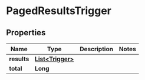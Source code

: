 

# PagedResultsTrigger


## Properties

| Name | Type | Description | Notes |
|------------ | ------------- | ------------- | -------------|
|**results** | [**List&lt;Trigger&gt;**](Trigger.md) |  |  |
|**total** | **Long** |  |  |



